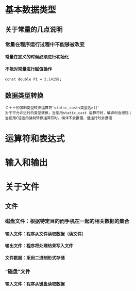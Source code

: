 # 基本数据类型
## 关于常量的几点说明
### 常量在程序运行过程中不能够被改变
#### 常量在定义的时候必须进行初始化
#### 不能对常量进行赋值操作
	const double PI = 3.14159;
## 数据类型转换
	Ｃ＋＋的强制类型转换运算符'static_cast<类型名>()'
	对于不允许进行的类型转换，当使用static_cast 运算符时，编译时会报错；
	当使用C语言的强制转换运算符时，编译不会报错，但运行时会报错


# 运算符和表达式
# 输入和输出
# 关于文件
## 文件
### 磁盘文件：根据特定目的而手机在一起的相关数据的集合
#### 输入文件：程序从文件读取数据（读文件）
#### 输出文件：程序将处理结果写入文件
#### 文件数据：采用二进制形式存储
### “磁盘”文件
#### 输入文件：程序从键盘读取数据
